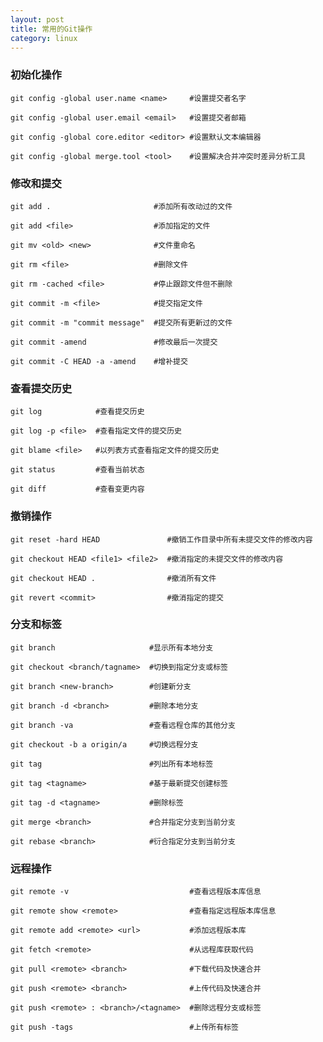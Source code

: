 ```yaml
---
layout: post
title: 常用的Git操作
category: linux
---
```


### 初始化操作

    git config -global user.name <name>     #设置提交者名字

    git config -global user.email <email>   #设置提交者邮箱

    git config -global core.editor <editor> #设置默认文本编辑器

    git config -global merge.tool <tool>    #设置解决合并冲突时差异分析工具

### 修改和提交

    git add .                       #添加所有改动过的文件

    git add <file>                  #添加指定的文件

    git mv <old> <new>              #文件重命名

    git rm <file>                   #删除文件

    git rm -cached <file>           #停止跟踪文件但不删除

    git commit -m <file>            #提交指定文件

    git commit -m "commit message"  #提交所有更新过的文件

    git commit -amend               #修改最后一次提交

    git commit -C HEAD -a -amend    #增补提交

### 查看提交历史

    git log            #查看提交历史

    git log -p <file>  #查看指定文件的提交历史

    git blame <file>   #以列表方式查看指定文件的提交历史

    git status         #查看当前状态

    git diff           #查看变更内容

### 撤销操作

    git reset -hard HEAD               #撤销工作目录中所有未提交文件的修改内容

    git checkout HEAD <file1> <file2>  #撤消指定的未提交文件的修改内容

    git checkout HEAD .                #撤消所有文件

    git revert <commit>                #撤消指定的提交

### 分支和标签

    git branch                     #显示所有本地分支

    git checkout <branch/tagname>  #切换到指定分支或标签

    git branch <new-branch>        #创建新分支

    git branch -d <branch>         #删除本地分支

    git branch -va                 #查看远程仓库的其他分支

    git checkout -b a origin/a     #切换远程分支

    git tag                        #列出所有本地标签

    git tag <tagname>              #基于最新提交创建标签

    git tag -d <tagname>           #删除标签

    git merge <branch>             #合并指定分支到当前分支

    git rebase <branch>            #衍合指定分支到当前分支

### 远程操作

    git remote -v                           #查看远程版本库信息

    git remote show <remote>                #查看指定远程版本库信息

    git remote add <remote> <url>           #添加远程版本库

    git fetch <remote>                      #从远程库获取代码

    git pull <remote> <branch>              #下载代码及快速合并

    git push <remote> <branch>              #上传代码及快速合并

    git push <remote> : <branch>/<tagname>  #删除远程分支或标签

    git push -tags                          #上传所有标签
